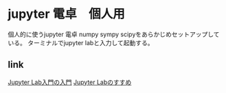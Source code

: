 # jupyter 電卓　個人用

個人的に使うjupyter 電卓
numpy sympy scipyをあらかじめセットアップしている。
ターミナルでjupyter labと入力して起動する。

## link
[Jupyter Lab入門の入門](https://murabitoleg.com/jupyter-lab-intro/)
[Jupyter Labのすすめ](https://qiita.com/kirikei/items/a1639954ce5ccaf7ac3c)

